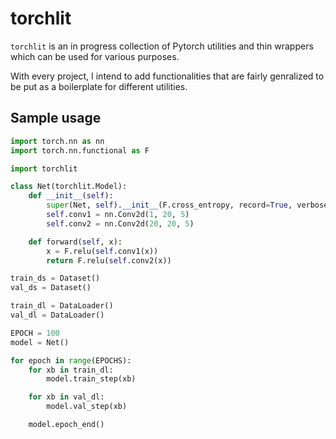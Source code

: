 # torchlit

`torchlit` is an in progress collection of Pytorch utilities and thin wrappers which can be used for various purposes.

With every project, I intend to add functionalities that are fairly genralized to be put as a boilerplate for different utilities.

## Sample usage

```python
import torch.nn as nn
import torch.nn.functional as F

import torchlit

class Net(torchlit.Model):
    def __init__(self):
        super(Net, self).__init__(F.cross_entropy, record=True, verbose=True)
        self.conv1 = nn.Conv2d(1, 20, 5)
        self.conv2 = nn.Conv2d(20, 20, 5)

    def forward(self, x):
        x = F.relu(self.conv1(x))
        return F.relu(self.conv2(x))

train_ds = Dataset()
val_ds = Dataset()

train_dl = DataLoader()
val_dl = DataLoader()

EPOCH = 100
model = Net()

for epoch in range(EPOCHS):
    for xb in train_dl:
        model.train_step(xb)

    for xb in val_dl:
        model.val_step(xb)

    model.epoch_end()
```
